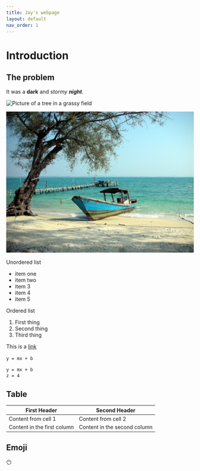 ```yaml
---
title: Jay's webpage
layout: default
nav_order: 1
---
```


# Introduction 

## The problem
It was a **dark** and *stormy* ***night***. 

![Picture of a tree in a grassy field](https://upload.wikimedia.org/wikipedia/commons/e/eb/Ash_Tree_-_geograph.org.uk_-_590710.jpg)

![Picture of a boat](images/boat.jpg)

Unordered list
- item one
- item two 
- item 3
- item 4
- item 5

Ordered list
1. First thing
1. Second thing
1. Third thing

This is a [link](https://scds.github.io/github-pages/lesson2.html)

```y = mx + b```

```
y = mx + b
z = 4
```

## Table

First Header | Second Header
------------ | -------------
Content from cell 1 | Content from cell 2
Content in the first column | Content in the second column

## Emoji
:no_mouth:

